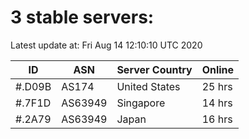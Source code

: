 # 3 stable servers:

Latest update at: Fri Aug 14 12:10:10 UTC 2020

| ID | ASN | Server Country | Online |
| -- | --- | -------------- | ------ |
| #.D09B | AS174 | United States | 25 hrs |
| #.7F1D | AS63949 | Singapore | 14 hrs |
| #.2A79 | AS63949 | Japan | 16 hrs |

